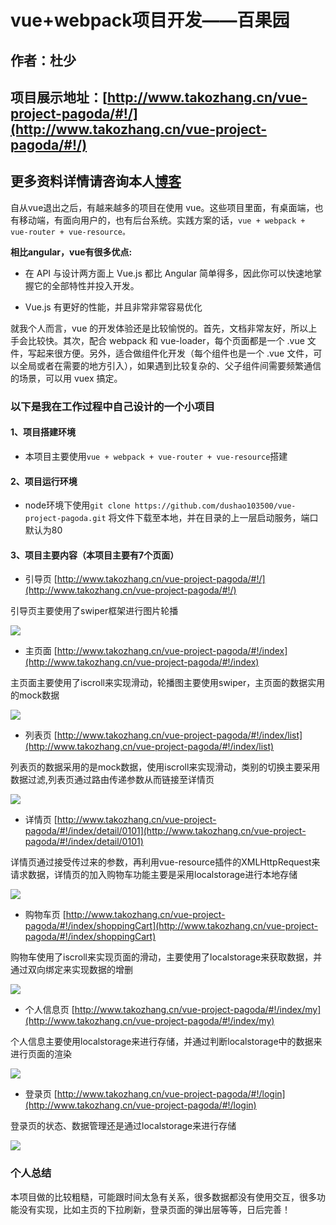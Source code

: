 # vue+webpack项目开发——百果园

## 作者：杜少

## 项目展示地址：[http://www.takozhang.cn/vue-project-pagoda/#!/](http://www.takozhang.cn/vue-project-pagoda/#!/)

## 更多资料详情请咨询本人[博客](http://www.takozhang.cn)

自从vue退出之后，有越来越多的项目在使用 vue。这些项目里面，有桌面端，也有移动端，有面向用户的，也有后台系统。实践方案的话，`vue + webpack + vue-router + vue-resource。`

__相比angular，vue有很多优点:__

* 在 API 与设计两方面上 Vue.js 都比 Angular 简单得多，因此你可以快速地掌握它的全部特性并投入开发。

* Vue.js 有更好的性能，并且非常非常容易优化

就我个人而言，vue 的开发体验还是比较愉悦的。首先，文档非常友好，所以上手会比较快。其次，配合 webpack 和 vue-loader，每个页面都是一个 .vue 文件，写起来很方便。另外，适合做组件化开发（每个组件也是一个 .vue 文件，可以全局或者在需要的地方引入），如果遇到比较复杂的、父子组件间需要频繁通信的场景，可以用 vuex 搞定。

### 以下是我在工作过程中自己设计的一个小项目

#### 1、项目搭建环境

* 本项目主要使用`vue + webpack + vue-router + vue-resource`搭建

#### 2、项目运行环境

* node环境下使用`git clone https://github.com/dushao103500/vue-project-pagoda.git` 将文件下载至本地，并在目录的上一层启动服务，端口默认为80

#### 3、项目主要内容（本项目主要有7个页面）

* 引导页 [http://www.takozhang.cn/vue-project-pagoda/#!/](http://www.takozhang.cn/vue-project-pagoda/#!/)
 
引导页主要使用了swiper框架进行图片轮播

![](http://oe51jhwvd.bkt.clouddn.com/vue01.jpg) 

* 主页面 [http://www.takozhang.cn/vue-project-pagoda/#!/index](http://www.takozhang.cn/vue-project-pagoda/#!/index)

主页面主要使用了iscroll来实现滑动，轮播图主要使用swiper，主页面的数据实用的mock数据

![](http://oe51jhwvd.bkt.clouddn.com/vue02.jpg)

* 列表页 [http://www.takozhang.cn/vue-project-pagoda/#!/index/list](http://www.takozhang.cn/vue-project-pagoda/#!/index/list)

列表页的数据采用的是mock数据，使用iscroll来实现滑动，类别的切换主要采用数据过滤,列表页通过路由传递参数从而链接至详情页

![](http://oe51jhwvd.bkt.clouddn.com/vue03.jpg)

* 详情页 [http://www.takozhang.cn/vue-project-pagoda/#!/index/detail/0101](http://www.takozhang.cn/vue-project-pagoda/#!/index/detail/0101)

详情页通过接受传过来的参数，再利用vue-resource插件的XMLHttpRequest来请求数据，详情页的加入购物车功能主要是采用localstorage进行本地存储

![](http://oe51jhwvd.bkt.clouddn.com/vue04.jpg)

* 购物车页 [http://www.takozhang.cn/vue-project-pagoda/#!/index/shoppingCart](http://www.takozhang.cn/vue-project-pagoda/#!/index/shoppingCart)

购物车使用了iscroll来实现页面的滑动，主要使用了localstorage来获取数据，并通过双向绑定来实现数据的增删

![](http://oe51jhwvd.bkt.clouddn.com/vue05.jpg)

* 个人信息页 [http://www.takozhang.cn/vue-project-pagoda/#!/index/my](http://www.takozhang.cn/vue-project-pagoda/#!/index/my)

个人信息主要使用localstorage来进行存储，并通过判断localstorage中的数据来进行页面的渲染

![](http://oe51jhwvd.bkt.clouddn.com/vue07.jpg)

* 登录页 [http://www.takozhang.cn/vue-project-pagoda/#!/login](http://www.takozhang.cn/vue-project-pagoda/#!/login)

登录页的状态、数据管理还是通过localstorage来进行存储

![](http://oe51jhwvd.bkt.clouddn.com/vue06.jpg)

### 个人总结
本项目做的比较粗糙，可能跟时间太急有关系，很多数据都没有使用交互，很多功能没有实现，比如主页的下拉刷新，登录页面的弹出层等等，日后完善！


